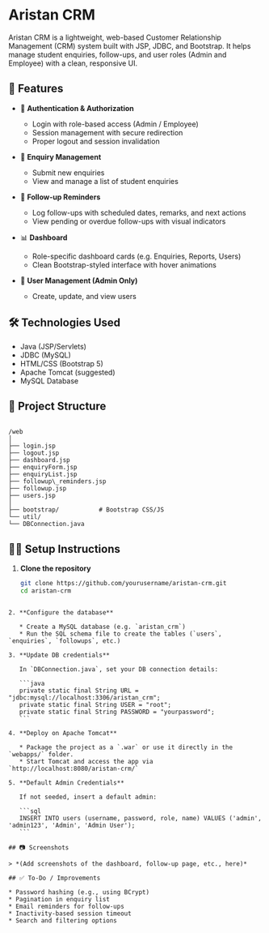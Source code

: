 # Aristan CRM

Aristan CRM is a lightweight, web-based Customer Relationship Management (CRM) system built with JSP, JDBC, and Bootstrap. It helps manage student enquiries, follow-ups, and user roles (Admin and Employee) with a clean, responsive UI.

## 🚀 Features

- 🔐 **Authentication & Authorization**
  - Login with role-based access (Admin / Employee)
  - Session management with secure redirection
  - Proper logout and session invalidation

- 📝 **Enquiry Management**
  - Submit new enquiries
  - View and manage a list of student enquiries

- 🔁 **Follow-up Reminders**
  - Log follow-ups with scheduled dates, remarks, and next actions
  - View pending or overdue follow-ups with visual indicators

- 📊 **Dashboard**
  - Role-specific dashboard cards (e.g. Enquiries, Reports, Users)
  - Clean Bootstrap-styled interface with hover animations

- 👤 **User Management (Admin Only)**
  - Create, update, and view users

## 🛠️ Technologies Used

- Java (JSP/Servlets)
- JDBC (MySQL)
- HTML/CSS (Bootstrap 5)
- Apache Tomcat (suggested)
- MySQL Database

## 📁 Project Structure

```

/web
│
├── login.jsp
├── logout.jsp
├── dashboard.jsp
├── enquiryForm.jsp
├── enquiryList.jsp
├── followup\_reminders.jsp
├── followup.jsp
├── users.jsp
│
├── bootstrap/           # Bootstrap CSS/JS
└── util/
└── DBConnection.java

````

## 🧑‍💻 Setup Instructions

1. **Clone the repository**
   ```bash
   git clone https://github.com/yourusername/aristan-crm.git
   cd aristan-crm
````

2. **Configure the database**

   * Create a MySQL database (e.g. `aristan_crm`)
   * Run the SQL schema file to create the tables (`users`, `enquiries`, `followups`, etc.)

3. **Update DB credentials**

   In `DBConnection.java`, set your DB connection details:

   ```java
   private static final String URL = "jdbc:mysql://localhost:3306/aristan_crm";
   private static final String USER = "root";
   private static final String PASSWORD = "yourpassword";
   ```

4. **Deploy on Apache Tomcat**

   * Package the project as a `.war` or use it directly in the `webapps/` folder.
   * Start Tomcat and access the app via `http://localhost:8080/aristan-crm/`

5. **Default Admin Credentials**

   If not seeded, insert a default admin:

   ```sql
   INSERT INTO users (username, password, role, name) VALUES ('admin', 'admin123', 'Admin', 'Admin User');
   ```

## 📷 Screenshots

> *(Add screenshots of the dashboard, follow-up page, etc., here)*

## ✅ To-Do / Improvements

* Password hashing (e.g., using BCrypt)
* Pagination in enquiry list
* Email reminders for follow-ups
* Inactivity-based session timeout
* Search and filtering options


